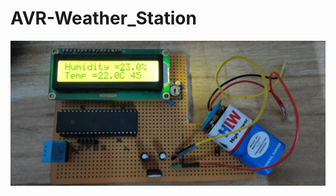 # AVR-Weather_Station
![AVR-Weather Station](https://github.com/Gauravchandrabhan/AVR-Weather_Station/blob/main/IMG20220115220506.jpg)
